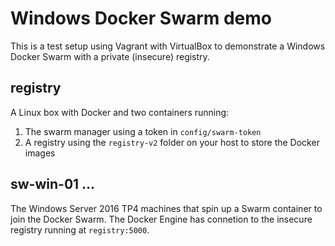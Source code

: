 # Windows Docker Swarm demo

This is a test setup using Vagrant with VirtualBox to demonstrate a Windows Docker Swarm with a private (insecure) registry.

## registry

A Linux box with Docker and two containers running:

1. The swarm manager using a token in `config/swarm-token`
2. A registry using the `registry-v2` folder on your host to store the Docker images

## sw-win-01 ...

The Windows Server 2016 TP4 machines that spin up a Swarm container to join the Docker Swarm.
The Docker Engine has connetion to the insecure registry running at `registry:5000`.

